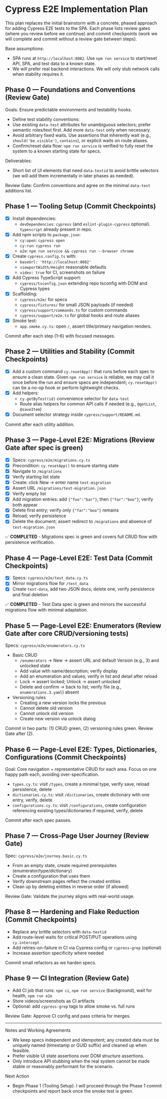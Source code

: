 # Cypress E2E Implementation Plan

This plan replaces the initial brainstorm with a concrete, phased approach for adding Cypress E2E tests to the SPA. Each phase lists review gates (where you review before we continue) and commit checkpoints (work we will complete and commit without a review gate between steps).

Base assumptions:
- SPA runs at `http://localhost:8082`. Use `npm run service` to start/reset API, SPA, and test data to a known state.
- We will prefer real backend interactions. We will only stub network calls when stability requires it.

## Phase 0 — Foundations and Conventions (Review Gate)
Goals: Ensure predictable environments and testability hooks.
 - Define test stability conventions:
  - Use existing `data-test` attributes for unambiguous selectors; prefer semantic roles/text first. Add more `data-test` only when necessary.
  - Avoid arbitrary fixed waits. Use assertions that inherently wait (e.g., `should('be.visible')`, `contains`), or explicit waits on route aliases.
 - Confirm/reset data flow: `npm run service` is verified to fully reset the system to a known starting state for specs.

Deliverables:
- Short list of UI elements that need `data-testid` to avoid brittle selectors (we will add them incrementally in later phases as needed).

Review Gate: Confirm conventions and agree on the minimal `data-test` additions list.

## Phase 1 — Tooling Setup (Commit Checkpoints)
- [x] Install dependencies:
   - `devDependencies`: `cypress` (and `eslint-plugin-cypress` optional). `typescript` already present in repo.
- [x] Add npm scripts to `package.json`:
   - `cy:open`: `cypress open`
   - `cy:run`: `cypress run`
   - `e2e`: `npm run service && cypress run --browser chrome`
- [x] Create `cypress.config.ts` with:
   - `baseUrl: 'http://localhost:8082'`
   - `viewportWidth/Height` reasonable defaults
   - `video: true` for CI, screenshots on failure
- [x] Add Cypress TypeScript support:
   - `cypress/tsconfig.json` extending repo tsconfig with DOM and Cypress types
- [x] Scaffolding:
   - `cypress/e2e/` for specs
   - `cypress/fixtures/` for small JSON payloads (if needed)
   - `cypress/support/commands.ts` for custom commands
   - `cypress/support/e2e.ts` for global hooks and route aliases
- [x] Smoke test:
   - `app.smoke.cy.ts`: open `/`, assert title/primary navigation renders.

Commit after each step (1–6) with focused messages.

## Phase 2 — Utilities and Stability (Commit Checkpoints)
- [x] Add a custom command `cy.resetApp()` that runs before each spec to ensure a clean state. Given `npm run service` is reliable, we may call it once before the run and ensure specs are independent; `cy.resetApp()` can be a no-op hook or perform lightweight checks.
- [x] Add helpers:
   - `cy.getByTest(id)` convenience selector for `data-test`
   - Route alias helpers for common API calls if needed (e.g., `@getList`, `@saveItem`)
- [x] Document selector strategy inside `cypress/support/README.md`.

Commit after each utility addition.

## Phase 3 — Page-Level E2E: Migrations (Review Gate after spec is green)
- [x] Specs: `cypress/e2e/migrations.cy.ts`
- [x] Precondition: `cy.resetApp()` to ensure starting state
- [x] Navigate to `/migrations`
- [x] Verify starting list state
- [x] Create: click New → enter name `test-migration`
- [x] Assert URL `/migrations/test-migration.json`
- [x] Verify empty list
- [x] Add migration entries: add `{"foo":"bar"}`, then `{"far":"boo"}`; verify both appear
- [x] Delete first entry; verify only `{"far":"boo"}` remains
- [x] Reload; verify persistence
- [x] Delete the document; assert redirect to `/migrations` and absence of `test-migration.json`

✅ **COMPLETED** - Migrations spec is green and covers full CRUD flow with persistence verification.

## Phase 4 — Page-Level E2E: Test Data (Commit Checkpoints)
- [x] Specs: `cypress/e2e/test_data.cy.ts`
- [x] Mirror migrations flow for `/test_data`
- [x] Create `test-data`, add two JSON docs, delete one, verify persistence and final deletion

✅ **COMPLETED** - Test Data spec is green and mirrors the successful migrations flow with minimal adaptation.

## Phase 5 — Page-Level E2E: Enumerators (Review Gate after core CRUD/versioning tests)
Specs: `cypress/e2e/enumerators.cy.ts`
- Basic CRUD
  - `/enumerators` → New → assert URL and default Version (e.g., 3) and unlocked state
  - Add value with name/description; verify display
  - Add an enumeration and values; verify in list and detail after reload
  - Lock → assert locked; Unlock → assert unlocked
  - Delete and confirm → back to list; verify file (e.g., `enumerations.3.yaml`) absent
- Versioning rules
  - Creating a new version locks the previous
  - Cannot delete old version
  - Cannot unlock old version
  - Create new version via unlock dialog

Commit in two parts: (1) CRUD green, (2) versioning rules green. Review Gate after (2).

## Phase 6 — Page-Level E2E: Types, Dictionaries, Configurations (Commit Checkpoints)
Goal: Core navigation + representative CRUD for each area. Focus on one happy path each, avoiding over-specification.
- `types.cy.ts`: visit `/types`, create a minimal type, verify save, reload persistence, delete
- `dictionaries.cy.ts`: visit `/dictionaries`, create dictionary with one entry, verify, delete
- `configurations.cy.ts`: visit `/configurations`, create configuration referencing existing types/dictionaries if required, verify, delete

Commit after each spec passes.

## Phase 7 — Cross-Page User Journey (Review Gate)
Spec: `cypress/e2e/journey.basic.cy.ts`
- From an empty state, create required prerequisites (enumerator/type/dictionary)
- Create a configuration that uses them
- Verify downstream pages reflect the created entities
- Clean up by deleting entities in reverse order (if allowed)

Review Gate: Validate the journey aligns with real-world usage.

## Phase 8 — Hardening and Flake Reduction (Commit Checkpoints)
- Replace any brittle selectors with `data-testid`
- Add route-level waits for critical POST/PUT operations using `cy.intercept`
- Add retries-on-failure in CI via Cypress config or `cypress-grep` (optional)
- Increase assertion specificity where needed

Commit small refactors as we harden specs.

## Phase 9 — CI Integration (Review Gate)
- Add CI job that runs: `npm ci`, `npm run service` (background), wait for health, `npm run e2e`
- Store videos/screenshots as CI artifacts
- Optional: add `cypress-grep` tags to allow smoke vs. full runs

Review Gate: Approve CI config and pass criteria for merges.

---

Notes and Working Agreements
- We keep specs independent and idempotent; any created data must be uniquely named (timestamp or GUID suffix) and cleaned up when feasible.
- Prefer visible UI state assertions over DOM structure assertions.
- Only introduce API stubbing when the real system cannot be made stable or reasonably performant for the scenario.

Next Action
- Begin Phase 1 (Tooling Setup). I will proceed through the Phase 1 commit checkpoints and report back once the smoke test is green.
